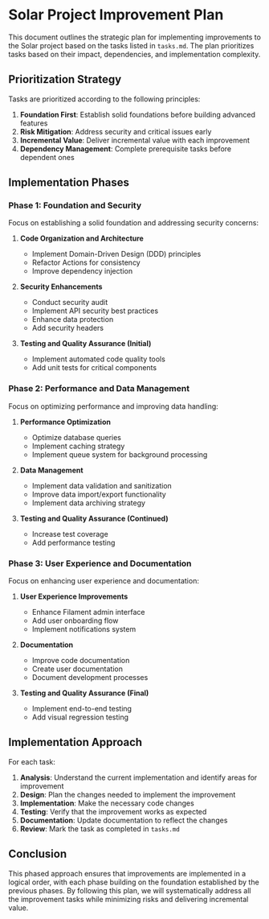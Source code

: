 # Solar Project Improvement Plan

This document outlines the strategic plan for implementing improvements to the Solar project based on the tasks listed
in `tasks.md`. The plan prioritizes tasks based on their impact, dependencies, and implementation complexity.

## Prioritization Strategy

Tasks are prioritized according to the following principles:

1. **Foundation First**: Establish solid foundations before building advanced features
2. **Risk Mitigation**: Address security and critical issues early
3. **Incremental Value**: Deliver incremental value with each improvement
4. **Dependency Management**: Complete prerequisite tasks before dependent ones

## Implementation Phases

### Phase 1: Foundation and Security

Focus on establishing a solid foundation and addressing security concerns:

1. **Code Organization and Architecture**
    - Implement Domain-Driven Design (DDD) principles
    - Refactor Actions for consistency
    - Improve dependency injection

2. **Security Enhancements**
    - Conduct security audit
    - Implement API security best practices
    - Enhance data protection
    - Add security headers

3. **Testing and Quality Assurance (Initial)**
    - Implement automated code quality tools
    - Add unit tests for critical components

### Phase 2: Performance and Data Management

Focus on optimizing performance and improving data handling:

1. **Performance Optimization**
    - Optimize database queries
    - Implement caching strategy
    - Implement queue system for background processing

2. **Data Management**
    - Implement data validation and sanitization
    - Improve data import/export functionality
    - Implement data archiving strategy

3. **Testing and Quality Assurance (Continued)**
    - Increase test coverage
    - Add performance testing

### Phase 3: User Experience and Documentation

Focus on enhancing user experience and documentation:

1. **User Experience Improvements**
    - Enhance Filament admin interface
    - Add user onboarding flow
    - Implement notifications system

2. **Documentation**
    - Improve code documentation
    - Create user documentation
    - Document development processes

3. **Testing and Quality Assurance (Final)**
    - Implement end-to-end testing
    - Add visual regression testing

## Implementation Approach

For each task:

1. **Analysis**: Understand the current implementation and identify areas for improvement
2. **Design**: Plan the changes needed to implement the improvement
3. **Implementation**: Make the necessary code changes
4. **Testing**: Verify that the improvement works as expected
5. **Documentation**: Update documentation to reflect the changes
6. **Review**: Mark the task as completed in `tasks.md`

## Conclusion

This phased approach ensures that improvements are implemented in a logical order, with each phase building on the
foundation established by the previous phases. By following this plan, we will systematically address all the
improvement tasks while minimizing risks and delivering incremental value.
